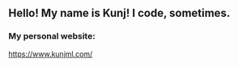 <h2 align="left">Hello! My name is Kunj! I code, sometimes.</h2>

<p align="center">
  <h3> My personal website: </h3>
  <a href="https://www.kunjml.com/">https://www.kunjml.com/</a>
</p>

